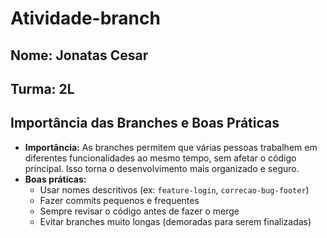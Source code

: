 # Atividade-branch
## Nome: Jonatas Cesar
## Turma: 2L

## Importância das Branches e Boas Práticas

- **Importância:** As branches permitem que várias pessoas trabalhem em diferentes funcionalidades ao mesmo tempo, sem afetar o código principal. Isso torna o desenvolvimento mais organizado e seguro.
- **Boas práticas:**
  - Usar nomes descritivos (ex: `feature-login`, `correcao-bug-footer`)
  - Fazer commits pequenos e frequentes
  - Sempre revisar o código antes de fazer o merge
  - Evitar branches muito longas (demoradas para serem finalizadas)
